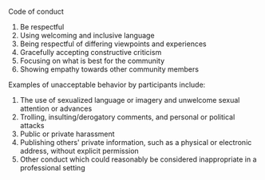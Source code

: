 Code of conduct

1. Be respectful
2. Using welcoming and inclusive language
3. Being respectful of differing viewpoints and experiences
4. Gracefully accepting constructive criticism
5. Focusing on what is best for the community
6. Showing empathy towards other community members


Examples of unacceptable behavior by participants include:

1. The use of sexualized language or imagery and unwelcome sexual attention or advances
2.  Trolling, insulting/derogatory comments, and personal or political attacks
3. Public or private harassment
4. Publishing others' private information, such as a physical or electronic address, without explicit permission
5. Other conduct which could reasonably be considered inappropriate in a professional setting
